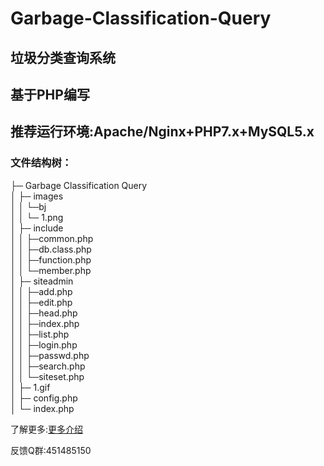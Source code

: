 # Garbage-Classification-Query

## 垃圾分类查询系统

## 基于PHP编写

## 推荐运行环境:Apache/Nginx+PHP7.x+MySQL5.x

### 文件结构树：<br >
├─ Garbage Classification Query<br >
│  ├─ images<br >
│  │  └─bj<br >
│  │    └─ 1.png<br >
│  ├─ include<br >
│  │  ├─common.php<br >
│  │  ├─db.class.php<br >
│  │  ├─function.php<br >
│  │  └─member.php<br >
│  ├─ siteadmin<br >
│  │  ├─add.php<br >
│  │  ├─edit.php<br >
│  │  ├─head.php<br >
│  │  ├─index.php<br >
│  │  ├─list.php<br >
│  │  ├─login.php<br >
│  │  ├─passwd.php<br >
│  │  ├─search.php<br >
│  │  └─siteset.php<br >
│  ├─ 1.gif<br >
│  ├─ config.php<br >
│  └─ index.php<br >



了解更多:<a href="https://www.citrons.cn/yuanma/255.html">更多介绍</a>

反馈Q群:451485150
